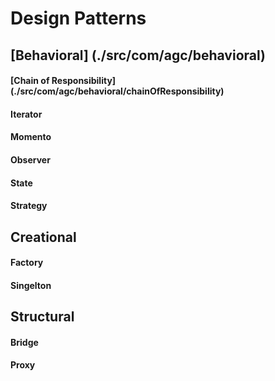# Design Patterns

## [Behavioral] (./src/com/agc/behavioral)
#### [Chain of Responsibility] (./src/com/agc/behavioral/chainOfResponsibility)
#### Iterator
#### Momento
#### Observer
#### State
#### Strategy

## Creational
#### Factory
#### Singelton

## Structural
#### Bridge
#### Proxy
